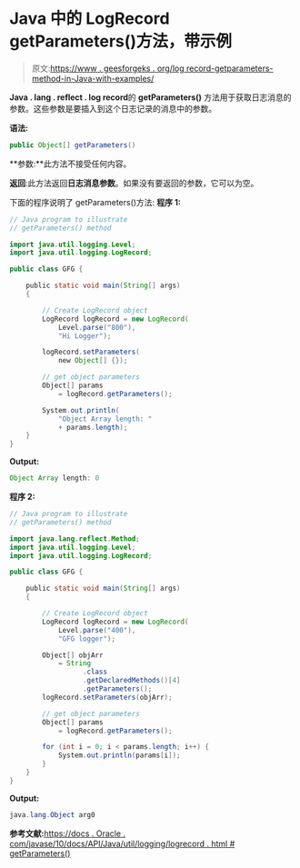 # Java 中的 LogRecord getParameters()方法，带示例

> 原文:[https://www . geesforgeks . org/log record-getparameters-method-in-Java-with-examples/](https://www.geeksforgeeks.org/logrecord-getparameters-method-in-java-with-examples/)

**Java . lang . reflect . log record**的 **getParameters()** 方法用于获取日志消息的参数。这些参数是要插入到这个日志记录的消息中的参数。

**语法:**

```java
public Object[] getParameters()

```

**参数:**此方法不接受任何内容。

**返回**:此方法返回**日志消息参数**。如果没有要返回的参数，它可以为空。

下面的程序说明了 getParameters()方法:
**程序 1:**

```java
// Java program to illustrate
// getParameters() method

import java.util.logging.Level;
import java.util.logging.LogRecord;

public class GFG {

    public static void main(String[] args)
    {

        // Create LogRecord object
        LogRecord logRecord = new LogRecord(
            Level.parse("800"),
            "Hi Logger");

        logRecord.setParameters(
            new Object[] {});

        // get object parameters
        Object[] params
            = logRecord.getParameters();

        System.out.println(
            "Object Array length: "
            + params.length);
    }
}
```

**Output:**

```java
Object Array length: 0

```

**程序 2:**

```java
// Java program to illustrate
// getParameters() method

import java.lang.reflect.Method;
import java.util.logging.Level;
import java.util.logging.LogRecord;

public class GFG {

    public static void main(String[] args)
    {

        // Create LogRecord object
        LogRecord logRecord = new LogRecord(
            Level.parse("400"),
            "GFG logger");

        Object[] objArr
            = String
                  .class
                  .getDeclaredMethods()[4]
                  .getParameters();
        logRecord.setParameters(objArr);

        // get object parameters
        Object[] params
            = logRecord.getParameters();

        for (int i = 0; i < params.length; i++) {
            System.out.println(params[i]);
        }
    }
}
```

**Output:**

```java
java.lang.Object arg0

```

**参考文献:**[https://docs . Oracle . com/javase/10/docs/API/Java/util/logging/logrecord . html # getParameters()](https://docs.oracle.com/javase/10/docs/api/java/util/logging/LogRecord.html#getParameters())